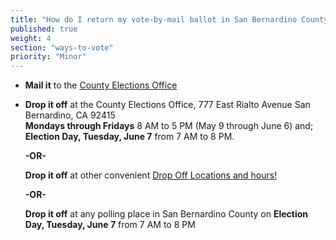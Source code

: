 ```yaml
---
title: "How do I return my vote-by-mail ballot in San Bernardino County?"
published: true
weight: 4
section: "ways-to-vote"
priority: "Minor"
---
```


- **Mail it** to the [County Elections Office](#section-election-office-contact)
- **Drop it off** at the County Elections Office, 777 East Rialto Avenue San Bernardino, CA 92415  
  **Mondays through Fridays** 8 AM to 5 PM (May 9 through June 6) and;  
  **Election Day, Tuesday, June 7** from 7 AM to 8 PM.  
  
  **-OR-**  
  
  **Drop it off** at other convenient [Drop Off Locations and hours!](https://www.sbcountyelections.com/Voting/MailBallotDropOff.aspx)  
  
  **-OR-**  
  
  **Drop it off** at any polling place in San Bernardino County on **Election  Day, Tuesday, June 7** from 7 AM to 8 PM  
